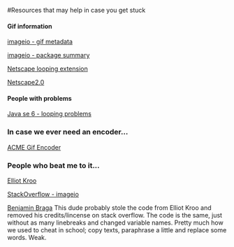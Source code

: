 #Resources that may help in case you get stuck

#### Gif information
[imageio - gif metadata](http://docs.oracle.com/javase/8/docs/api/javax/imageio/metadata/doc-files/gif_metadata.html "Gif Metadata")

[imageio - package summary](http://docs.oracle.com/javase/8/docs/api/javax/imageio/package-summary.html "Package Summary")

[Netscape looping extension](http://www.vurdalakov.net/misc/gif/netscape-looping-application-extension "Netscape Looping Application Extension (GIF Unofficial Specification)")

[Netscape2.0](http://www.let.rug.nl/~kleiweg/gif/netscape.html "GIF Application Extension: NETSCAPE2.0")

#### People with problems
[Java se 6 - looping problems](https://www.java.net/node/664899 "[JAI-IMAGEIO] Wirting image metadata to control animated gif")

### In case we ever need an encoder...
[ACME Gif Encoder](http://www.acme.com/java/software/Acme.JPM.Encoders.GifEncoder.html "Class Acme.JPM.Encoders.GifEncoder")


### People who beat me to it...
[Elliot Kroo](http://elliot.kroo.net/software/java/GifSequenceWriter/ "Wouldn't be able to achieve a lot without his help")

[StackOverflow - imageio](http://stackoverflow.com/questions/777947/creating-animated-gif-with-imageio "Where I found Elliot in the first place")

[Benjamin Braga](http://stackoverflow.com/questions/20318146/java-gif-creator-needs-tweeking "No cheating! Dont use his code as it is lame to do so. (Code reusal? Yeah right...)") This dude probably stole the code from Elliot Kroo and removed his credits/lincense on stack overflow. The code is the same, just without as many linebreaks and changed variable names. Pretty much how we used to cheat in school; copy texts, paraphrase a little and replace some words. Weak.
